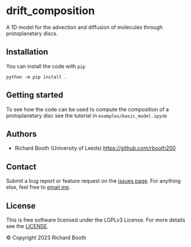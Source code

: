 # drift_composition
A 1D model for the advection and diffusion of molecules through protoplanetary discs.

Installation
------------
You can install the code with `pip`
```
python -m pip install .
```

Getting started
---------------
To see how the code can be used to compute the composition of a protoplanetary disc see the tutorial in `examples/basic_model.ipynb`

Authors
-------
 - Richard Booth (University of Leeds) <https://github.com/rbooth200>

Contact
-------
Submit a bug report or feature request on the [issues page](https://github.com/rbooth200/drift_composition/issues). For anything else, feel free to [email me](mailto:r.a.booth@leeds.ac.uk).

License
-------
This is free software licensed under the LGPLv3 License. For more details see the [LICENSE](https://github.com/rbooth200/drift_composition//blob/master/LICENSE.txt).

© Copyright 2023 Richard Booth
